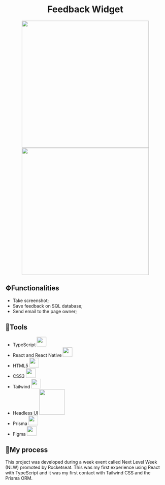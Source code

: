 <div align='center'>
  <h1>Feedback Widget</h1>
</div>

<div align='center'>
<img src='https://user-images.githubusercontent.com/35473934/167269535-d0457f42-bfec-422d-b438-0282da6d70f8.png' width='400px'>
<img src='https://user-images.githubusercontent.com/35473934/167269540-67161926-cc15-438e-be99-8a0d76d3caaa.png' width='400px'>
</div>


## ⚙️Functionalities

- Take screenshot;
- Save feedback on SQL database;
- Send email to the page owner;

## 🔨Tools

- TypeScript <img src="https://cdn.jsdelivr.net/gh/devicons/devicon/icons/typescript/typescript-original.svg" width='30px'/>
- React and React Native <img src="https://cdn.jsdelivr.net/gh/devicons/devicon/icons/react/react-original-wordmark.svg" width='30px'/>
- HTML5 <img src="https://cdn.jsdelivr.net/gh/devicons/devicon/icons/html5/html5-original-wordmark.svg" width='30px'/>
- CSS3 <img src="https://cdn.jsdelivr.net/gh/devicons/devicon/icons/css3/css3-original-wordmark.svg" width='30px'/>
- Tailwind <img src="https://cdn.jsdelivr.net/gh/devicons/devicon/icons/tailwindcss/tailwindcss-plain.svg" width='30px'/>
- Headless UI <img src="https://headlessui.dev/_next/static/media/social-card.3e0b1ed1aac3c1db62a0a1e7023d250b.jpg" width='80px'/>  
- Prisma <img src="https://avatars.githubusercontent.com/u/17219288?s=280&v=4 " width='30px'/>
- Figma <img src="https://cdn.jsdelivr.net/gh/devicons/devicon/icons/figma/figma-original.svg" width='30px'/>

## 📓My process
This project was developed during a week event called Next Level Week (NLW) promoted by Rocketseat. This was my first experience using React with TypeScript 
and it was my first contact with Tailwind CSS and the Prisma ORM.
